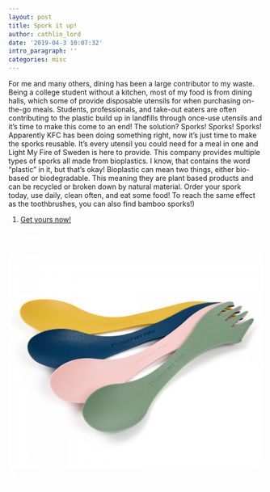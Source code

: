 ```yaml
---
layout: post
title: Spork it up!
author: cathlin_lord
date: '2019-04-3 10:07:32'
intro_paragraph: ''
categories: misc
---
```

For me and many others, dining has been a large contributor to my waste.
Being a college student without a kitchen, most of my food is from dining halls,
which some of provide disposable utensils for when purchasing on-the-go meals.
Students, professionals, and take-out eaters are often contributing to the
plastic build up in landfills through once-use utensils and it’s time to make
this come to an end! The solution? Sporks! Sporks! Sporks! Apparently KFC has
been doing something right, now it’s just time to make the sporks reusable. It’s
every utensil you could need for a meal in one and Light My Fire of Sweden is
here to provide. This company provides multiple types of sporks all made from
bioplastics. I know, that contains the word “plastic” in it, but that’s okay!
Bioplastic can mean two things, either bio-based or biodegradable. This meaning
they are plant based products and can be recycled or broken down by natural
material. Order your spork today, use daily, clean often, and eat some food!
To reach the same effect as the toothbrushes, you can also find bamboo sporks!)
<ol>
  <li><a href="https://lightmyfire.com/products/spork/spork-original/spork-original-bio-4-pack-nature?group=prod_prod_grp-s1%2F1032" target="_blank">Get yours now!</a></li>
</ol>

![Spork Photo](assets/img/uploads/spork.jpg)
